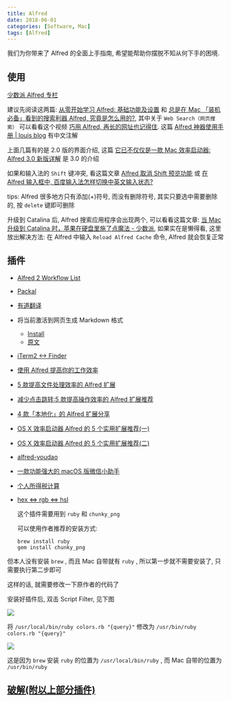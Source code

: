 ```yaml
---
title: Alfred
date: 2018-06-01
categories: [Software, Mac]
tags: [Alfred]
---
```


我们为你带来了 Alfred 的全面上手指南, 希望能帮助你摆脱不知从何下手的困境.

## 使用

[少数派 Alfred 专栏](https://sspai.com/search/post/Alfred)

建议先阅读这两篇: [从零开始学习 Alfred: 基础功能及设置](https://sspai.com/post/32979) 和 [总是在 Mac 「装机必备」看到的搜索利器 Alfred, 究竟是怎么用的?](https://sspai.com/post/43973), 其中关于 `Web Search（网页搜索）` 可以看看这个视频 [巧用 Alfred, 再长的网址也记得住](https://sspai.com/post/45591). 这篇 [Alfred 神器使用手册 | louis blog](http://louiszhai.github.io/2018/05/31/alfred/)
有中文注解

上面几篇有的是 2.0 版的界面介绍, 这篇 [它已不仅仅是一款 Mac 效率启动器: Alfred 3.0 新版详解](https://sspai.com/post/34468) 是 3.0 的介绍

如果和输入法的 `Shift` 键冲突, 看这篇文章 [Alfred 取消 Shift 预览功能](https://www.168seo.cn/mac-os/24697.html) 或 [在 Alfred 输入框中, 百度输入法怎样切换中英文输入状态?](https://www.zhihu.com/question/37735217/answer/112496885)

tips: Alfred 很多地方只有添加(+)符号, 而没有删除符号, 其实只要选中需要删除的, 按 `delete` 键即可删除

升级到 Catalina 后, Alfred 搜索应用程序会出现两个, 可以看看这篇文章: [当 Mac 升级到 Catalina 时，苹果在硬盘里施了点魔法 - 少数派](https://sspai.com/post/57052), 如果实在是懒得看, 这里放出解决方法: 在 Alfred 中输入 `Reload Alfred Cache` 命令, Alfred 就会恢复正常

## 插件

- [Alfred 2 Workflow List](http://www.alfredworkflow.com/)

- [Packal](http://www.packal.org/)

- [有道翻译](https://github.com/whyliam/whyliam.workflows.youdao)

- 将当前激活到网页生成 Markdown 格式

  - [Install](https://github.com/cdpath/alfred_workflows/releases/download/0.1.1/url2md.alfredworkflow)
  - [原文](https://sspai.com/post/47710)

- [iTerm2 <-> Finder](http://www.packal.org/workflow/terminalfinder)

- [使用 Alfred 提高你的工作效率](https://sspai.com/post/35927)

- [5 款提高文件处理效率的 Alfred 扩展](https://sspai.com/post/32680)

- [减少点击跳转:5 款提高操作效率的 Alfred 扩展推荐](https://sspai.com/post/33279)

- [4 款「本地化」的 Alfred 扩展分享](https://sspai.com/post/32281)

- [OS X 效率启动器 Alfred 的 5 个实用扩展推荐(一)](https://sspai.com/post/27854)

- [OS X 效率启动器 Alfred 的 5 个实用扩展推荐(二)](https://sspai.com/post/27929)

- [alfred-youdao](https://github.com/zgs225/alfred-youdao)

- [一款功能强大的 macOS 版微信小助手](https://github.com/TKkk-iOSer/WeChatPlugin-MacOS)

- [个人所得税计算](https://github.com/pujiaxun/tax-it)

- [hex <=> rgb <=> hsl](https://github.com/g1eny0ung/Alfred-Colors-workflow)

  这个插件需要用到 `ruby` 和 `chunky_png`

  可以使用作者推荐的安装方式:

  ```
  brew install ruby
  gem install chunky_png
  ```

但本人没有安装 `brew` , 而且 Mac 自带就有 `ruby` , 所以第一步就不需要安装了, 只需要执行第二步即可

这样的话, 就需要修改一下原作者的代码了

安装好插件后, 双击 Script Filter, 见下图

![](/img/mac/024.png)

将 `/usr/local/bin/ruby colors.rb "{query}"` 修改为 `/usr/bin/ruby colors.rb "{query}"`

![](/img/mac/025.png)

这是因为 `brew` 安装 `ruby` 的位置为 `/usr/local/bin/ruby` , 而 Mac 自带的位置为 `/usr/bin/ruby`

## [破解(附以上部分插件)](https://github.com/HenryTSZ/files/tree/master/alfredworkflow)
